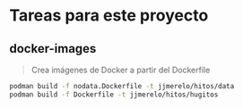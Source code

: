 # Tareas para este proyecto

## docker-images

> Crea imágenes de Docker a partir del Dockerfile

~~~sh
podman build -f nodata.Dockerfile -t jjmerelo/hitos/data
podman build -f Dockerfile -t jjmerelo/hitos/hugitos
~~~


